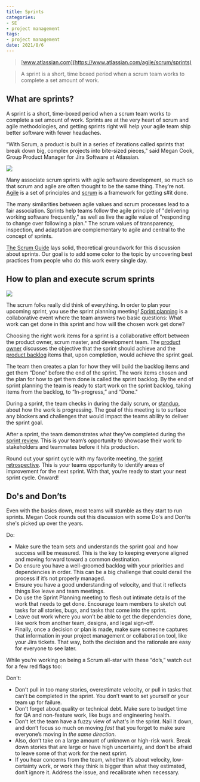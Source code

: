 ```yaml
---
title: Sprints
categories:
- SE
- project management
tags:
- project management
date: 2021/8/6
---
```




> [www.atlassian.com](https://www.atlassian.com/agile/scrum/sprints)

> A sprint is a short, time boxed period when a scrum team works to complete a set amount of work.

What are sprints?
-----------------

A sprint is a short, time-boxed period when a scrum team works to complete a set amount of work. Sprints are at the very heart of scrum and agile methodologies, and getting sprints right will help your agile team ship better software with fewer headaches.  

“With Scrum, a product is built in a series of iterations called sprints that break down big, complex projects into bite-sized pieces," said Megan Cook, Group Product Manager for Jira Software at Atlassian.  

![](https://wac-cdn.atlassian.com/dam/jcr:7af87fb7-1d9d-40de-910b-852ad8fe1825/scrum@2x.png?cdnVersion=1738)

Many associate scrum sprints with agile software development, so much so that scrum and agile are often thought to be the same thing. They’re not. [Agile](https://www.atlassian.com/agile) is a set of principles and [scrum](https://www.atlassian.com/agile/scrum) is a framework for getting s#it done.  

The many similarities between agile values and scrum processes lead to a fair association. Sprints help teams follow the agile principle of "delivering working software frequently," as well as live the agile value of "responding to change over following a plan." The scrum values of transparency, inspection, and adaptation are complementary to agile and central to the concept of sprints.

[The Scrum Guide](https://www.scrumguides.org/scrum-guide.html) lays solid, theoretical groundwork for this discussion about sprints. Our goal is to add some color to the topic by uncovering best practices from people who do this work every single day.

How to plan and execute scrum sprints
-------------------------------------

![](https://wac-cdn.atlassian.com/dam/jcr:14abbbfb-5870-4c24-8b26-c5a56b25de59/scrum_process_atlassian.svg?cdnVersion=1738)

The scrum folks really did think of everything. In order to plan your upcoming sprint, you use the sprint planning meeting! [Sprint planning](https://www.atlassian.com/agile/scrum/sprint-reviews) is a collaborative event where the team answers two basic questions: What work can get done in this sprint and how will the chosen work get done?

Choosing the right work items for a sprint is a collaborative effort between the product owner, scrum master, and development team. The [product owner](https://www.atlassian.com/agile/product-management) discusses the objective that the sprint should achieve and the [product backlog](https://www.atlassian.com/agile/scrum/backlogs) items that, upon completion, would achieve the sprint goal.

The team then creates a plan for how they will build the backlog items and get them “Done” before the end of the sprint. The work items chosen and the plan for how to get them done is called the sprint backlog. By the end of sprint planning the team is ready to start work on the sprint backlog, taking items from the backlog, to “In-progress,” and “Done."

During a sprint, the team checks in during the daily scrum, or [standup](https://www.atlassian.com/agile/scrum/standups), about how the work is progressing. The goal of this meeting is to surface any blockers and challenges that would impact the teams ability to deliver the sprint goal.

After a sprint, the team demonstrates what they’ve completed during the [sprint review](https://www.atlassian.com/agile/scrum/sprint-reviews). This is your team’s opportunity to showcase their work to stakeholders and teammates before it hits production.

Round out your sprint cycle with my favorite meeting, the [sprint retrospective](https://www.atlassian.com/agile/scrum/retrospectives). This is your teams opportunity to identify areas of improvement for the next sprint. With that, you’re ready to start your next sprint cycle. Onward!

Do's and Don’ts
---------------

Even with the basics down, most teams will stumble as they start to run sprints. Megan Cook rounds out this discussion with some Do's and Don’ts she's picked up over the years. 

Do:

*   Make sure the team sets and understands the sprint goal and how success will be measured. This is the key to keeping everyone aligned and moving forward toward a common destination.
*   Do ensure you have a well-groomed backlog with your priorities and dependencies in order. This can be a big challenge that could derail the process if it’s not properly managed.
*   Ensure you have a good understanding of velocity, and that it reflects things like leave and team meetings.
*   Do use the Sprint Planning meeting to flesh out intimate details of the work that needs to get done. Encourage team members to sketch out tasks for all stories, bugs, and tasks that come into the sprint.
*   Leave out work where you won’t be able to get the dependencies done, like work from another team, designs, and legal sign-off.
*   Finally, once a decision or plan is made, make sure someone captures that information in your project management or collaboration tool, like your Jira tickets. That way, both the decision and the rationale are easy for everyone to see later.

While you’re working on being a Scrum all-star with these “do’s,” watch out for a few red flags too:

Don't:

*   Don’t pull in too many stories, overestimate velocity, or pull in tasks that can’t be completed in the sprint. You don’t want to set yourself or your team up for failure.
*   Don’t forget about quality or technical debt. Make sure to budget time for QA and non-feature work, like bugs and engineering health.
*   Don’t let the team have a fuzzy view of what's in the sprint. Nail it down, and don’t focus so much on moving _fast_ that you forget to make sure everyone’s moving in _the same direction_.
*   Also, don’t take on a large amount of unknown or high-risk work. Break down stories that are large or have high uncertainty, and don't be afraid to leave some of that work for the next sprint.
*   If you hear concerns from the team, whether it’s about velocity, low-certainty work, or work they think is bigger than what they estimated, don’t ignore it. Address the issue, and recalibrate when necessary.
